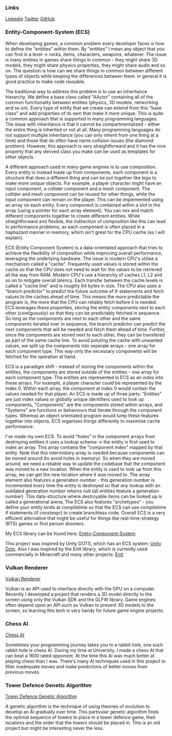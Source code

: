 ### Links

[Linkedin](https://www.linkedin.com/in/oscar-smith-jones-44329a195/) 
[Twitter](https://twitter.com/OscarSmithJone1)
[GitHub](https://github.com/ozzysmithjones)

### Entity-Component-System (ECS)

When developing games, a common problem every developer faces is how to define the "entities" within them. By "entities" I mean any object that you can find in a level -> rocks, items, characters, weapons, whatever. The issue is many entities in games share things in common - they might share 3D models, they might share physics properties, they might share audio and so on. The question is how can we share things in common between different types of objects while keeping the differences between them. In general it is good practice to make code reusable.

The traditional way to address this problem is to use an inheritance hierarchy. We define a base class called "AActor" containing all of the common functionality between entities (physics, 3D models, networking and so on). Every type of entity that we create can extend from this "base class" and add properties of its own that make it more unique. This is quite a common approach that is supported in many programming languages. The issue with inheritance is that it cannot be compartmentalized - either the entire thing is inherited or not at all. Many programming languages do not support multiple inheritance (you can only inherit from one thing at a time) and those that do often have name collision issues (the diamond problem). However, this approach is very straightforward and it has the nice property that any derived class you make can be used as templates for other objects.

A different approach used in many game engines is to use composition. Every entity is instead made up from components, each component is a structure that does a different thing and can be put together like lego to make more unique objects. For example, a player character might have an input component, a collider component and a mesh component. The collider and mesh component can be reused for other things, while the input component can remain on the player. This can be implemented using an array on each entity. Every component is contained within a slot in the array (using a pointer for each array element). You can mix and match different components together to create different entities. While straightforward and flexible, the indirection of composition like this can lead to performance problems, as each component is often placed in a haphazard manner in memory, which isn't great for the CPU cache (as I will explain).

ECS (Entity Component System) is a data-orientated approach that tries to achieve the flexibility of composition while improving overall performance, leveraging the underlying hardware. The issue is modern CPU's utilise a mechanism called a "cache". Frequently used values is stored within the cache so that the CPU does not need to wait for the values to be retrieved all the way from RAM. Modern CPU's use a hierarchy of caches L1, L2 and so on to mitigate overall latency. Each transfer between the cache levels is called a "cache line" and is roughly 64 bytes in size. The CPU also uses a "branch predictor" to predict the future outcome of if-statements and fetch values to the caches ahead of time. This means the more predictable the program is, the more that the CPU can reliably fetch before it is needed. ECS leverages these properties, storing the entity components next to each other (contiguously) so that they can be predictably fetched in sequence. So long as the components are next to each other and the same components iterated over in sequence, the branch predictor can predict the next components that will be needed and fetch them ahead of time. Further, since the components are stored next to each other, they can be transfered as part of the same cache line. To avoid poluting the cache with unwanted values, we split up the components into seperate arrays - one array for each component type. This way only the necessary components will be fetched for the operation at hand. 

ECS is a paradigm shift - instead of storing the components within the entities, the components are stored outside of the entities - one array for each component type. The entities are represented in ECS as an index into these arrays. For example, a player character could be represented by the index 0. Within each array, the component at index 0 would contain the values needed for that player. An ECS is made up of three parts: "Entities" are just index values or globally unique identifiers used to look up components, "Components" are the components stored within arrays, and "Systems" are functions or behaviours that iterate through the component types. Whereas an object orientated program would lump these features together into objects, ECS organises things differently to maximise cache performance. 

I've made my own ECS. To avoid "holes" in the component arrays from destroying entities it uses a lookup scheme -> the entity is first used to index an array. This array contains the "component index" mapped by that entity. Note that this intermidiary array is needed because components can be moved around (to avoid holes in memory). So when they are moved around, we need a reliable way to update the codebase that the component was moved to a new location. When the entity is used to look up from this array, we can get the new location where it was moved to. The array element also features a generation number - this generation number is incremented every time the entity is destroyed so that any lookup with an outdated generation number returns null (all entities feature a generation number). This data-structure where destroyable items can be looked up is called a generational arena. The ECS also features "archetypes" - you define your entity kinds at compiletime so that the ECS can use compiletime if statements (if constexpr) to create branchless code. Overall ECS is a very efficient alternative that might be useful for things like real-time-strategy (RTS) games or first person shooters.

My ECS library can be found here: 
[Entity-Component-System](https://github.com/ozzysmithjones/entity-component-system) 

This project was inspired by Unity DOTS, which has an ECS system: [Unity Dots](https://unity.com/dots). Also I was inspired by the Entt library, which is currently used commercially in Minecraft and many other projects: [Entt](https://github.com/skypjack/entt) 

### Vulkan Renderer

[Vulkan Renderer](https://github.com/ozzysmithjones/LearnVulkan)

Vulkan is an API used to interface directly with the GPU on a computer. Recently I developed a project that renders a 3D model directly to the screen using only the Vulkan SDK and the GLFW library. Game engines often depend upon an API such as Vulkan to present 3D models to the screen, so learning this tech is very handy for future game engine projects. 

### Chess AI

[Chess AI](https://github.com/ozzysmithjones/Chess)

Sometimes your programming journey takes you to a rabbit hole, one such rabbit hole is chess AI. During my time at University, I made a chess AI that can beat a 1600 rated opponent. At the time this AI was much better at playing chess than I was. There's many AI techniques used in this project to filter inadequate moves and make predictions of better moves from previous moves. 

### Tower Defence Genetic Algorithm

[Tower Defence Genetic Algorithm](https://github.com/ozzysmithjones/GeneticAlgorithm)

A genetic algorithm is the technique of using theories of evolution to develop an AI gradually over time. This partivular genetic algorithm finds the optimal sequence of towers to place in a tower defence game, their locations and the order that the towers should be placed in. This is an old project but might be interesting never the less.

